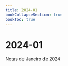 ```yaml
---
title: 2024-01
bookCollapseSection: true
bookToc: true
---
```


# 2024-01

Notas de Janeiro de 2024

